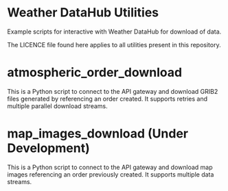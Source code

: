# Weather DataHub Utilities
Example scripts for interactive with Weather DataHub for download of data.

The LICENCE file found here applies to all utilities present in this repository.

# atmospheric_order_download

This is a Python script to connect to the API gateway and download GRIB2 files generated by referencing an order created.  It supports retries and multiple parallel download streams.

# map_images_download (Under Development)

This is a Python script to connect to the API gateway and download map images referencing an order previously created.  It supports multiple data streams.
